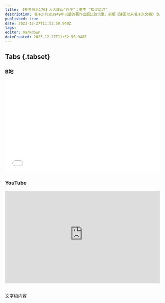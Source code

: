```yaml
---
title: 【参考信息170】人大废止“连坐”；重生 “松辽运河”
description: 毛泽东同志1949年以后的著作出版比较慎重，新版《建国以来毛泽东文稿》改成公开出版且增订到20册，是件大事。全国人大常委会法工委报告今年备案审查工作，一年来收到公民、组织提出的审查建议2827件，还公布几个案例，包括一些地方全面禁燃烟花爆竹不合法，以及涉罪人员近亲“连坐”不合宪。自然资源部门用卫星遥感影像图片执法检查，但是上有政策下有对策。通辽宇宙中，引绰济辽输水工程隧洞段全线贯通，莫非提了上百年的松辽运河有着落了？
published: true
date: 2023-12-27T11:52:50.948Z
tags: 
editor: markdown
dateCreated: 2023-12-27T11:52:50.948Z
---
```


## Tabs {.tabset}
### B站
<div style="position: relative; padding: 30% 45%;">
<iframe style="position: absolute; width: 100%; height: 100%; left: 0; top: 0;" src="//player.bilibili.com/player.html?&bvid=BV1tQ4y1E7PU&page=1&as_wide=1&high_quality=1&danmaku=1&autoplay=0" scrolling="no" border="0" frameborder="no" framespacing="0" allowfullscreen="true"></iframe>
</div>

### YouTube
<div style="position: relative; padding: 30% 45%;">
<iframe style="position: absolute; top: 0; left: 0; width: 100%; height: 100%;" src="https://www.youtube-nocookie.com/embed/YouTubeVID" title="YouTube video player" frameborder="0" allow="accelerometer; autoplay; clipboard-write; encrypted-media; gyroscope; picture-in-picture" allowfullscreen></iframe>
</div>

## 

文字稿内容
